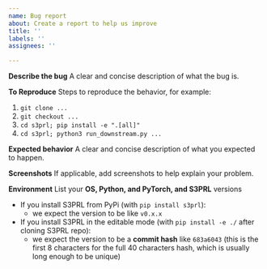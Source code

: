```yaml
---
name: Bug report
about: Create a report to help us improve
title: ''
labels: ''
assignees: ''

---
```


**Describe the bug**
A clear and concise description of what the bug is.

**To Reproduce**
Steps to reproduce the behavior, for example:
1. `git clone ...`
2. `git checkout ...`
3. `cd s3prl; pip install -e ".[all]"`
4. `cd s3prl; python3 run_downstream.py ...`

**Expected behavior**
A clear and concise description of what you expected to happen.

**Screenshots**
If applicable, add screenshots to help explain your problem.

**Environment**
List your **OS, Python, and PyTorch, and S3PRL** versions

- If you install S3PRL from PyPi (with `pip install s3prl`):
    - we expect the version to be like `v0.x.x`
- If you install S3PRL in the editable mode (with `pip install -e ./` after cloning S3PRL repo):
    - we expect the version to be a **commit hash** like `683a6043` (this is the first 8 characters for the full 40 characters hash, which is usually long enough to be unique)
